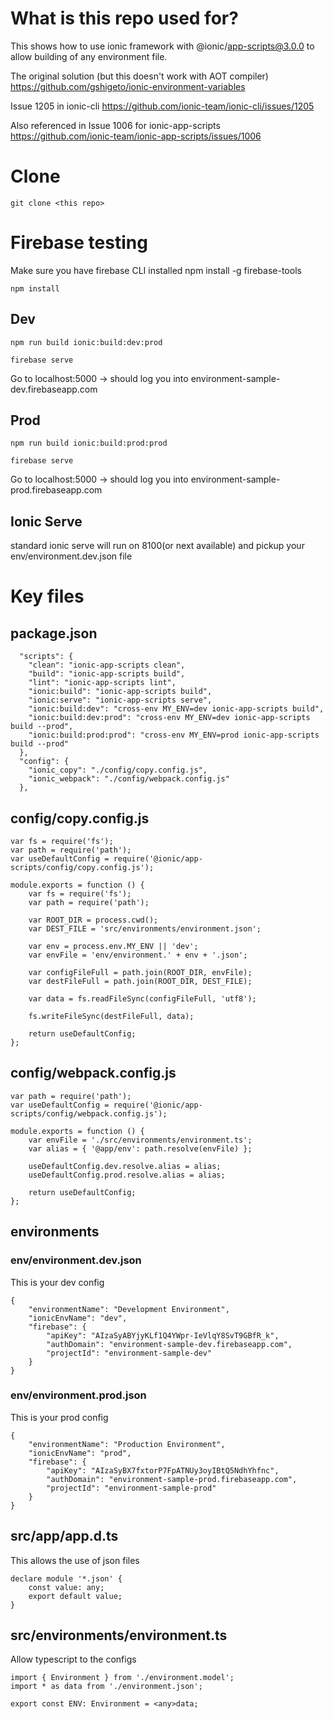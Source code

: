 # What is this repo used for?
This shows how to use ionic framework with @ionic/app-scripts@3.0.0 to allow building of any environment file.

The original solution (but this doesn't work with AOT compiler)
https://github.com/gshigeto/ionic-environment-variables

Issue 1205 in ionic-cli
https://github.com/ionic-team/ionic-cli/issues/1205

Also referenced in Issue 1006 for ionic-app-scripts
https://github.com/ionic-team/ionic-app-scripts/issues/1006

# Clone
```
git clone <this repo>
```

# Firebase testing

Make sure you have firebase CLI installed
npm install -g firebase-tools

```
npm install
```

## Dev
```
npm run build ionic:build:dev:prod

firebase serve
```

Go to localhost:5000
-> should log you into environment-sample-dev.firebaseapp.com

## Prod
```
npm run build ionic:build:prod:prod

firebase serve
```

Go to localhost:5000
-> should log you into environment-sample-prod.firebaseapp.com

## Ionic Serve
standard ionic serve will run on 8100(or next available) and pickup your env/environment.dev.json file

# Key files
## package.json
```
  "scripts": {
    "clean": "ionic-app-scripts clean",
    "build": "ionic-app-scripts build",
    "lint": "ionic-app-scripts lint",
    "ionic:build": "ionic-app-scripts build",
    "ionic:serve": "ionic-app-scripts serve",
    "ionic:build:dev": "cross-env MY_ENV=dev ionic-app-scripts build",
    "ionic:build:dev:prod": "cross-env MY_ENV=dev ionic-app-scripts build --prod",
    "ionic:build:prod:prod": "cross-env MY_ENV=prod ionic-app-scripts build --prod"
  },
  "config": {
    "ionic_copy": "./config/copy.config.js",
    "ionic_webpack": "./config/webpack.config.js"
  },
```
## config/copy.config.js
```
var fs = require('fs');
var path = require('path');
var useDefaultConfig = require('@ionic/app-scripts/config/copy.config.js');

module.exports = function () {
	var fs = require('fs');
	var path = require('path');

	var ROOT_DIR = process.cwd();
	var DEST_FILE = 'src/environments/environment.json';

	var env = process.env.MY_ENV || 'dev';
	var envFile = 'env/environment.' + env + '.json';
	
	var configFileFull = path.join(ROOT_DIR, envFile);
	var destFileFull = path.join(ROOT_DIR, DEST_FILE);
	
	var data = fs.readFileSync(configFileFull, 'utf8');

	fs.writeFileSync(destFileFull, data);

	return useDefaultConfig;
};
```
## config/webpack.config.js
```
var path = require('path');
var useDefaultConfig = require('@ionic/app-scripts/config/webpack.config.js');

module.exports = function () {
	var envFile = './src/environments/environment.ts';
	var alias = { '@app/env': path.resolve(envFile) };

	useDefaultConfig.dev.resolve.alias = alias;
	useDefaultConfig.prod.resolve.alias = alias;

	return useDefaultConfig;
};
```
## environments
### env/environment.dev.json
This is your dev config
```
{
    "environmentName": "Development Environment",
    "ionicEnvName": "dev",
    "firebase": {
        "apiKey": "AIzaSyABYjyKLf1Q4YWpr-IeVlqY8SvT9GBfR_k",
        "authDomain": "environment-sample-dev.firebaseapp.com",
        "projectId": "environment-sample-dev"
    }
}
```
### env/environment.prod.json
This is your prod config
```
{
    "environmentName": "Production Environment",
    "ionicEnvName": "prod",
    "firebase": {
        "apiKey": "AIzaSyBX7fxtorP7FpATNUy3oyIBtQ5NdhYhfnc",
        "authDomain": "environment-sample-prod.firebaseapp.com",
        "projectId": "environment-sample-prod"
    }
}
```
## src/app/app.d.ts
This allows the use of json files
```
declare module '*.json' {
    const value: any;
    export default value;
}
```

## src/environments/environment.ts
Allow typescript to the configs
```
import { Environment } from './environment.model';
import * as data from './environment.json';

export const ENV: Environment = <any>data;
```
